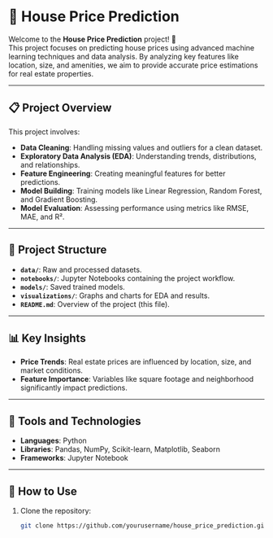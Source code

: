 # 🏡 House Price Prediction  

Welcome to the **House Price Prediction** project! 🚀  
This project focuses on predicting house prices using advanced machine learning techniques and data analysis. By analyzing key features like location, size, and amenities, we aim to provide accurate price estimations for real estate properties.  

---

## 📋 Project Overview  
This project involves:  
- **Data Cleaning**: Handling missing values and outliers for a clean dataset.  
- **Exploratory Data Analysis (EDA)**: Understanding trends, distributions, and relationships.  
- **Feature Engineering**: Creating meaningful features for better predictions.  
- **Model Building**: Training models like Linear Regression, Random Forest, and Gradient Boosting.  
- **Model Evaluation**: Assessing performance using metrics like RMSE, MAE, and R².  

---

## 📁 Project Structure  
- **`data/`**: Raw and processed datasets.  
- **`notebooks/`**: Jupyter Notebooks containing the project workflow.  
- **`models/`**: Saved trained models.  
- **`visualizations/`**: Graphs and charts for EDA and results.  
- **`README.md`**: Overview of the project (this file).  

---

## 📊 Key Insights  
- **Price Trends**: Real estate prices are influenced by location, size, and market conditions.  
- **Feature Importance**: Variables like square footage and neighborhood significantly impact predictions.  

---

## 🔧 Tools and Technologies  
- **Languages**: Python  
- **Libraries**: Pandas, NumPy, Scikit-learn, Matplotlib, Seaborn  
- **Frameworks**: Jupyter Notebook  

---

## 🚀 How to Use  
1. Clone the repository:  
   ```bash  
   git clone https://github.com/yourusername/house_price_prediction.git  
